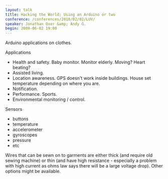 ```yaml
---
layout: talk
title: Hacking the World; Using an Arduino or two
conference: /conferences/2010/02/02/LUV/
speaker: Jonathan Oxer &amp; Andy G.
begin: 2009-06-02 19:00
---
```

Arduino applications on clothes.

Applications

* Health and safety. Baby monitor. Monitor elderly. Moving? Heart beating?
* Assisted living.
* Location awareness. GPS doesn't work inside buildings. House set temperature
depending on where you are.
* Notification.
* Performance. Sports.
* Environmental monitoring / control.

Sensors

* buttons
* temperature
* accelerometer
* gyroscopes
* pressure
* etc

Wires that can be sewn on to garments are either thick (and require old sewing
machine) or thin (and have high resistance - especially a problem with high
current as ohms law says there will be a large voltage drop). Other options
might be available.
